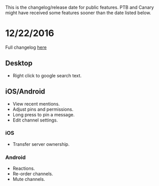 <!-- TITLE: Changelog -->
<!-- SUBTITLE: Discord Changelog -->

This is the changelog/release date for public features. PTB and Canary might have received some features sooner than the date listed below.

# 12/22/2016
Full changelog [here](https://blog.discordapp.com/2016-12-22-change-log-254262493f4a#.cjpf59rqu)

## Desktop
* Right click to google search text.

## iOS/Android
* View recent mentions.
* Adjust pins and permissions.
* Long press to pin a message.
* Edit channel settings.

### iOS
* Transfer server ownership.

### Android
* Reactions.
* Re-order channels.
* Mute channels.
